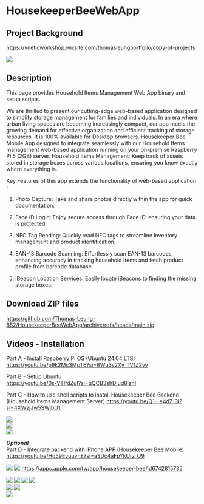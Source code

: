 # HousekeeperBeeWebApp

## Project Background

https://vneticworkshop.wixsite.com/thomasleungportfolio/copy-of-projects

<img src="https://static.wixstatic.com/media/0d7edc_317a530add0e4077b6f649a99cfcd504~mv2.png/v1/fill/w_600,h_169,al_c,q_85,enc_avif,quality_auto/0d7edc_317a530add0e4077b6f649a99cfcd504~mv2.png">    

## Description  

This page provides Household Items Management Web App binary and setup scripts.

We are thrilled to present our cutting-edge web-based application designed to simplify storage management for families and individuals. In an era where urban living spaces are becoming increasingly compact, our app meets the growing demand for effective organization and efficient tracking of storage resources. It is 100% available for Desktop browsers. 
Housekeeper Bee Mobile​​ App designed to integrate seamlessly with our Household Items management web-based application running on your on-premise Raspberry Pi 5 (2GB) server. Household Items Management: Keep track of assets stored in storage boxes across various locations, ensuring you know exactly where everything is.

Key Features of this app extends the functionality of web-based application :

1. Photo Capture: Take and share photos directly within the app for quick documentation.

2. Face ID Login: Enjoy secure access through Face ID, ensuring your data is protected.

3. NFC Tag Reading: Quickly read NFC tags to streamline inventory management and product identification.

4. EAN-13 Barcode Scanning: Effortlessly scan EAN-13 barcodes, enhancing accuracy in tracking household Items and fetch product profile from barcode database.

5. iBeacon Location Services: Easily locate iBeacons to finding the missing storage boxes.

## Download ZIP files

https://github.com/Thomas-Leung-852/HousekeeperBeeWebApp/archive/refs/heads/main.zip


## Videos - Installation 

Part A - Install Raspberry Pi OS (Ubuntu 24.04 LTS)  
<a href="https://youtu.be/p9k2Mc3MpTE?si=8Wu3y2Xy_TV1Z2vv" target="_blank">https://youtu.be/p9k2Mc3MpTE?si=8Wu3y2Xy_TV1Z2vv</a>

Part B - Setup Ubuntu   
<a href="https://youtu.be/0s-VTIfdZuI?si=qQCB3shDIud8lznI" target="_blank">https://youtu.be/0s-VTIfdZuI?si=qQCB3shDIud8lznI</a>


Part C - How to use shell scripts to install Housekeeper Bee Backend (Household Items Management Server) 
<a href="https://youtu.be/Q1--e4d7-3I?si=4XWzjJw5SWibU1I" target="_blank">https://youtu.be/Q1--e4d7-3I?si=4XWzjJw5SWibU1I</a>  

![](https://static.wixstatic.com/media/0d7edc_e5ac0b61c02741b99430796aeff0b919~mv2.png/v1/fill/w_653,h_413,al_c,lg_1,q_85,enc_avif,quality_auto/0d7edc_e5ac0b61c02741b99430796aeff0b919~mv2.png)   
![](https://static.wixstatic.com/media/0d7edc_3ad019a9f7a042198a160897427ba16f~mv2.png/v1/fill/w_387,h_334,al_c,q_85,usm_0.66_1.00_0.01,enc_avif,quality_auto/0d7edc_3ad019a9f7a042198a160897427ba16f~mv2.png)   
![](https://static.wixstatic.com/media/0d7edc_9e6c673d4e0246b5ace64edde3d087b1~mv2.png/v1/fill/w_457,h_366,al_c,q_85,usm_0.66_1.00_0.01,enc_avif,quality_auto/0d7edc_9e6c673d4e0246b5ace64edde3d087b1~mv2.png)   


***Optional***   
Part D - Integrate backend with iPhone APP (Housekeeper Bee Mobile)       
<a href="https://youtu.be/Hd59EvuuvnE?si=aSDc4aFpYkUrz_U9" target="_blank">https://youtu.be/Hd59EvuuvnE?si=aSDc4aFpYkUrz_U9</a> 

![](https://static.wixstatic.com/media/0d7edc_1bcb878f532a46ac85d3a9d6749238a7~mv2.png/v1/fill/w_119,h_115,al_c,q_85,usm_0.66_1.00_0.01,enc_avif,quality_auto/0d7edc_1bcb878f532a46ac85d3a9d6749238a7~mv2.png) ![](https://static.wixstatic.com/media/0d7edc_676bcb046f9347289b048dc66848717b~mv2.png/v1/fill/w_113,h_115,al_c,q_85,usm_0.66_1.00_0.01,enc_avif,quality_auto/0d7edc_676bcb046f9347289b048dc66848717b~mv2.png)
https://apps.apple.com/tw/app/housekeeper-bee/id6742815735  

![](https://static.wixstatic.com/media/0d7edc_01bd910648874c9e86067482f16c9445~mv2.png/v1/fill/w_158,h_342,al_c,q_85,usm_0.66_1.00_0.01,enc_avif,quality_auto/IMG_7796.png) ![](https://static.wixstatic.com/media/0d7edc_afa9dfe0e9bd4fe7990045a2d60514cc~mv2.png/v1/fill/w_158,h_342,al_c,q_85,usm_0.66_1.00_0.01,enc_avif,quality_auto/Color_Theme.png) ![](https://static.wixstatic.com/media/0d7edc_2bf769122808442d8220ed7b6d4526d0~mv2.png/v1/fill/w_264,h_567,al_c,q_85,usm_0.66_1.00_0.01,enc_avif,quality_auto/scan%20barcode.png) ![](https://static.wixstatic.com/media/0d7edc_b1d684095bfb42a4bf4b0adc2825c48f~mv2.png/v1/fill/w_308,h_626,al_c,q_85,usm_0.66_1.00_0.01,enc_avif,quality_auto/searching.png)    
![](https://static.wixstatic.com/media/0d7edc_e91d8b3efa1e4d178d25dfbf53111b8b~mv2.png/v1/fill/w_158,h_342,al_c,q_85,usm_0.66_1.00_0.01,enc_avif,quality_auto/IMG_7797.png) ![](https://static.wixstatic.com/media/0d7edc_c2c6bb4a26b84db1850684d06c62501f~mv2.png/v1/fill/w_158,h_342,al_c,q_85,usm_0.66_1.00_0.01,enc_avif,quality_auto/IMG_7795.png)   
![](https://static.wixstatic.com/media/0d7edc_f0531522998c4ed08d8d7cdd991a2968~mv2.jpeg/v1/crop/x_0,y_43,w_2016,h_1403/fill/w_707,h_490,al_c,q_80,usm_0.66_1.00_0.01,enc_avif,quality_auto/IMG_7445.jpeg)